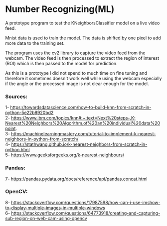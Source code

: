 # Number Recognizing(ML)
 
A prototype program to test the KNeighborsClassifier model on a live video feed.

Mnist data is used to train the model. The data is shifted by one pixel to add more data to the training set.

The program uses the cv2 library to capture the video feed from the webcam. The video feed is then processed to extract the region of interest (ROI) which is then passed to the model for prediction.

As this is a prototype I did not spend to much time on fine tuning and therefore it sometimes doesn't work well while using the webcam especially if the angle or the processed image  is not clear enough for the model.

### Sources:
1- https://towardsdatascience.com/how-to-build-knn-from-scratch-in-python-5e22b8920bd2  
2- https://www.ibm.com/topics/knn#:~:text=Next%20steps-,K-Nearest%20Neighbors%20Algorithm,of%20an%20individual%20data%20point.  
3- https://machinelearningmastery.com/tutorial-to-implement-k-nearest-neighbors-in-python-from-scratch/  
4- https://stathwang.github.io/k-nearest-neighbors-from-scratch-in-python.html  
5- https://www.geeksforgeeks.org/k-nearest-neighbours/  

### Pandas:
7- https://pandas.pydata.org/docs/reference/api/pandas.concat.html  

### OpenCV:
8- https://stackoverflow.com/questions/17987598/how-can-i-use-imshow-to-display-multiple-images-in-multiple-windows  
6- https://stackoverflow.com/questions/64773918/creating-and-capturing-sub-region-on-web-cam-using-opencv  
